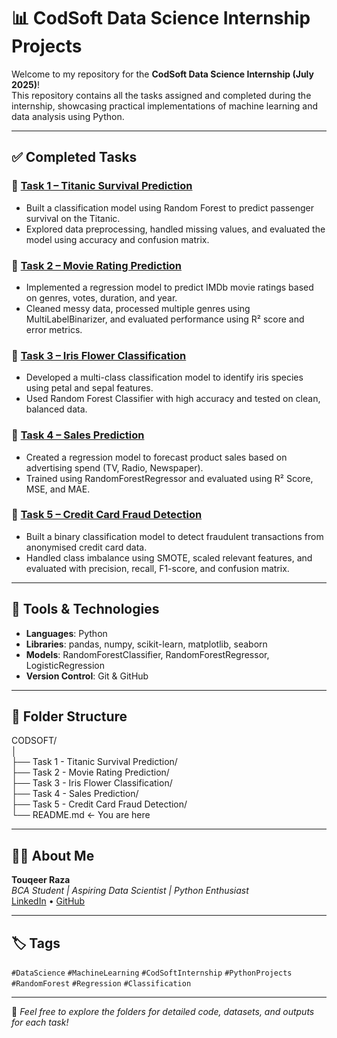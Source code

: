 # 📊 CodSoft Data Science Internship Projects

Welcome to my repository for the **CodSoft Data Science Internship (July 2025)**!  
This repository contains all the tasks assigned and completed during the internship, showcasing practical implementations of machine learning and data analysis using Python.

---

## ✅ Completed Tasks

### 🔹 [Task 1 – Titanic Survival Prediction](./Task%201%20-%20Titanic%20Survival%20Prediction)
- Built a classification model using Random Forest to predict passenger survival on the Titanic.
- Explored data preprocessing, handled missing values, and evaluated the model using accuracy and confusion matrix.

### 🔹 [Task 2 – Movie Rating Prediction](./Task%202%20-%20Movie%20Rating%20Prediction)
- Implemented a regression model to predict IMDb movie ratings based on genres, votes, duration, and year.
- Cleaned messy data, processed multiple genres using MultiLabelBinarizer, and evaluated performance using R² score and error metrics.

### 🔹 [Task 3 – Iris Flower Classification](./Task%203%20-%20Iris%20Flower%20Classification)
- Developed a multi-class classification model to identify iris species using petal and sepal features.
- Used Random Forest Classifier with high accuracy and tested on clean, balanced data.

### 🔹 [Task 4 – Sales Prediction](./Task%204%20-%20Sales%20Prediction)
- Created a regression model to forecast product sales based on advertising spend (TV, Radio, Newspaper).
- Trained using RandomForestRegressor and evaluated using R² Score, MSE, and MAE.

### 🔹 [Task 5 – Credit Card Fraud Detection](./Task%205%20-%20Credit%20Card%20Fraud%20Detection)
- Built a binary classification model to detect fraudulent transactions from anonymised credit card data.
- Handled class imbalance using SMOTE, scaled relevant features, and evaluated with precision, recall, F1-score, and confusion matrix.


---

## 📌 Tools & Technologies

- **Languages**: Python
- **Libraries**: pandas, numpy, scikit-learn, matplotlib, seaborn
- **Models**: RandomForestClassifier, RandomForestRegressor, LogisticRegression
- **Version Control**: Git & GitHub

---

## 📁 Folder Structure

CODSOFT/ <br>
│<br>
├── Task 1 - Titanic Survival Prediction/<br>
├── Task 2 - Movie Rating Prediction/<br>
├── Task 3 - Iris Flower Classification/<br>
├── Task 4 - Sales Prediction/<br>
├── Task 5 - Credit Card Fraud Detection/<br>
└── README.md ← You are here<br>


---

## 👨‍💻 About Me

**Touqeer Raza**  
_BCA Student | Aspiring Data Scientist | Python Enthusiast_  
[LinkedIn](https://www.linkedin.com/in/touqeer-raza06) • [GitHub](https://github.com/touqeer-raza06)

---

## 🏷️ Tags

`#DataScience` `#MachineLearning` `#CodSoftInternship` `#PythonProjects` `#RandomForest` `#Regression` `#Classification`

---

🌟 *Feel free to explore the folders for detailed code, datasets, and outputs for each task!*
